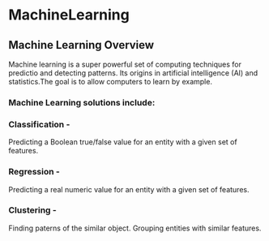 # MachineLearning
## Machine Learning Overview
Machine learning is a super powerful set of computing techniques for predictio and detecting patterns. Its origins in artificial intelligence (AI) and statistics.The goal is to allow computers to learn by example.
### Machine Learning solutions include:
### Classification - 
Predicting a Boolean true/false value for an entity with a given set of features.
### Regression -
Predicting a real numeric value for an entity with a given set of features.
### Clustering -
Finding paterns of the similar object. Grouping entities with similar features.
